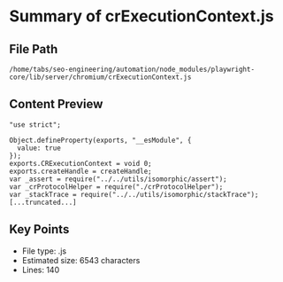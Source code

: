 # Summary of crExecutionContext.js
  
## File Path
`/home/tabs/seo-engineering/automation/node_modules/playwright-core/lib/server/chromium/crExecutionContext.js`

## Content Preview
```
"use strict";

Object.defineProperty(exports, "__esModule", {
  value: true
});
exports.CRExecutionContext = void 0;
exports.createHandle = createHandle;
var _assert = require("../../utils/isomorphic/assert");
var _crProtocolHelper = require("./crProtocolHelper");
var _stackTrace = require("../../utils/isomorphic/stackTrace");
[...truncated...]
```

## Key Points
- File type: .js
- Estimated size: 6543 characters
- Lines: 140
